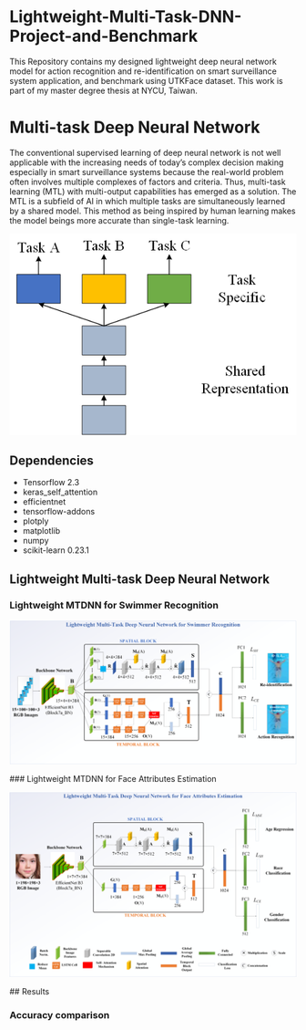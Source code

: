# Lightweight-Multi-Task-DNN-Project-and-Benchmark
 This Repository contains my designed lightweight deep neural network model for action recognition and re-identification on smart surveillance system application, and benchmark using UTKFace dataset. This work is part of my master degree thesis at NYCU, Taiwan.

# Multi-task Deep Neural Network
The conventional supervised learning of deep neural network is not well applicable with the increasing needs of today’s complex decision making especially in smart surveillance systems because the real-world problem often involves multiple complexes of factors and criteria. Thus, multi-task learning (MTL) with multi-output capabilities has emerged as a solution. The MTL is a subfield of AI in which multiple tasks are simultaneously learned by a shared model. This method as being inspired by human learning makes the model beings more accurate than single-task learning. 
<p align="center">
<img src="https://github.com/farhantandia/Lightweight-Multi-Task-DNN-Project-and-Benchmark/blob/main/mtdnn-general.png", width="600"><br>
</p>

## Dependencies
- Tensorflow 2.3
- keras_self_attention
- efficientnet
- tensorflow-addons
- plotply
- matplotlib
- numpy
- scikit-learn 0.23.1

## Lightweight Multi-task Deep Neural Network
### Lightweight MTDNN for Swimmer Recognition
<p align="center">
<img src="https://github.com/farhantandia/Lightweight-Multi-Task-DNN-Project-and-Benchmark/blob/main/mtdnn-swim.png", width="800"><br>
</p>
### Lightweight MTDNN for Face Attributes Estimation
<p align="center">
<img src="https://github.com/farhantandia/Lightweight-Multi-Task-DNN-Project-and-Benchmark/blob/main/mtdnn-face.png", width="800"><br>
</p>
## Results

### Accuracy comparison

